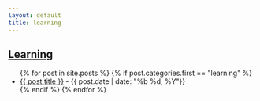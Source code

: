```yaml
---
layout: default
title: learning
---
```

## [Learning]({{title}})

<div>
  <ul class="posts">
  {% for post in site.posts %}
    {% if post.categories.first == "learning"  %}
      <li>
      <a href="{{ post.url }}"> {{ post.title }}</a> - {{ post.date | date: "%b %d, %Y"}}
      </li>
    {% endif %}
  {% endfor %}
  </ul>
</div>